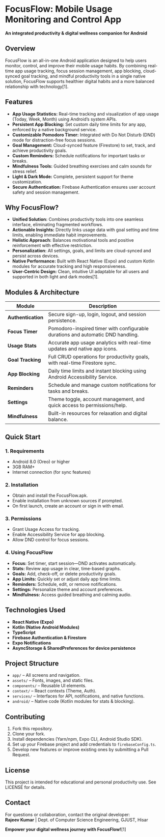 # FocusFlow: Mobile Usage Monitoring and Control App

**An integrated productivity & digital wellness companion for Android**

## Overview

FocusFlow is an all-in-one Android application designed to help users monitor, control, and improve their mobile usage habits. By combining real-time app usage tracking, focus session management, app blocking, cloud-synced goal tracking, and mindful productivity tools in a single native solution, FocusFlow supports healthier digital habits and a more balanced relationship with technology[1].

## Features

- **App Usage Statistics:** Real-time tracking and visualization of app usage (Today, Week, Month) using Android’s system APIs.
- **Persistent App Blocking:** Set custom daily time limits for any app, enforced by a native background service.
- **Customizable Pomodoro Timer:** Integrated with Do Not Disturb (DND) mode for distraction-free focus sessions.
- **Goal Management:** Cloud-synced feature (Firestore) to set, track, and achieve productivity goals.
- **Custom Reminders:** Schedule notifications for important tasks or breaks.
- **Mindfulness Tools:** Guided breathing exercises and calm sounds for stress relief.
- **Light & Dark Mode:** Complete, persistent support for theme customization.
- **Secure Authentication:** Firebase Authentication ensures user account safety and session management.

## Why FocusFlow?

- **Unified Solution:** Combines productivity tools into one seamless interface, eliminating fragmented workflows.
- **Actionable Insights:** Directly links usage data with goal setting and time limits, enabling immediate habit improvements.
- **Holistic Approach:** Balances motivational tools and positive reinforcement with effective restriction.
- **Personalization:** All settings, goals, and limits are cloud-synced and persist across devices.
- **Native Performance:** Built with React Native (Expo) and custom Kotlin modules for accurate tracking and high responsiveness.
- **User-Centric Design:** Clean, intuitive UI adaptable for all users and supported in both light and dark modes[1].

## Modules & Architecture

| Module                  | Description                                                                      |
|-------------------------|----------------------------------------------------------------------------------|
| **Authentication**      | Secure sign-up, login, logout, and session persistence.                          |
| **Focus Timer**         | Pomodoro-inspired timer with configurable durations and automatic DND handling.   |
| **Usage Stats**         | Accurate app usage analytics with real-time updates and native app icons.         |
| **Goal Tracking**       | Full CRUD operations for productivity goals, with real-time Firestore sync.       |
| **App Blocking**        | Daily time limits and instant blocking using Android Accessibility Service.       |
| **Reminders**           | Schedule and manage custom notifications for tasks and breaks.                   |
| **Settings**            | Theme toggle, account management, and quick access to permissions/help.           |
| **Mindfulness**         | Built-in resources for relaxation and digital balance.                           |

## Quick Start

### 1. Requirements

- Android 8.0 (Oreo) or higher
- 3GB RAM+
- Internet connection (for sync features)

### 2. Installation

- Obtain and install the FocusFlow.apk.
- Enable installation from unknown sources if prompted.
- On first launch, create an account or sign in with email.

### 3. Permissions

- Grant Usage Access for tracking.
- Enable Accessibility Service for app blocking.
- Allow DND control for focus sessions.

### 4. Using FocusFlow

- **Focus:** Set timer, start session—DND activates automatically.
- **Stats:** Review app usage in clear, time-based graphs.
- **Goals:** Add, check-off, or delete productivity goals.
- **App Limits:** Quickly set or adjust daily app time limits.
- **Reminders:** Schedule, edit, or remove notifications.
- **Settings:** Personalize theme and account preferences.
- **Mindfulness:** Access guided breathing and calming audio.

## Technologies Used

- **React Native (Expo)**
- **Kotlin (Native Android Modules)**
- **TypeScript**
- **Firebase Authentication & Firestore**
- **Expo Notifications**
- **AsyncStorage & SharedPreferences for device persistence**

## Project Structure

- `app/` – All screens and navigation.
- `assets/` – Fonts, images, and static files.
- `components/` – Reusable UI elements.
- `context/` – React contexts (Theme, Auth).
- `services/` – Interfaces for API, notifications, and native functions.
- `android/` – Native code (Kotlin modules for stats & blocking).

## Contributing

1. Fork this repository.
2. Clone your fork.
3. Install dependencies (Yarn/npm, Expo CLI, Android Studio SDK).
4. Set up your Firebase project and add credentials to `firebaseConfig.ts`.
5. Develop new features or improve existing ones by submitting a Pull Request.

## License

This project is intended for educational and personal productivity use. See LICENSE for details.

## Contact

For questions or collaboration, contact the original developer:  
**Rajeev Kumar** | Dept. of Computer Science Engineering, GJUST, Hisar

**Empower your digital wellness journey with FocusFlow!**[1]
